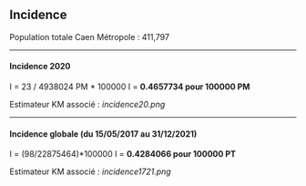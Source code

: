## Incidence
Population totale Caen Métropole : 411,797

---

#### Incidence 2020

I = 23 / 4938024 PM * 100000
I = **0.4657734 pour 100000 PM**

Estimateur KM associé : _incidence20.png_

---

#### Incidence globale (du 15/05/2017 au 31/12/2021)

I = (98/22875464)*100000
I = **0.4284066 pour 100000 PT**

Estimateur KM associé : _incidence1721.png_
